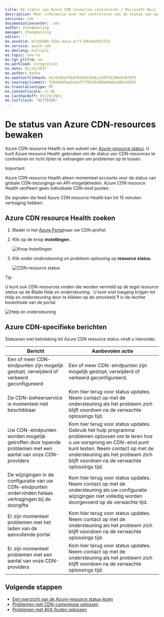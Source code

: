```yaml
---
title: De status van Azure CDN resources controleren | Microsoft Docs
description: Meer informatie over het controleren van de status van uw Azure CDN-resources met behulp van Azure Resource Health.
services: cdn
documentationcenter: .net
author: zhangmanling
manager: zhangmanling
editor: ''
ms.assetid: bf23bd89-35b2-4aca-ac7f-68ee02953f31
ms.service: azure-cdn
ms.devlang: multiple
ms.topic: how-to
ms.tgt_pltfrm: na
ms.workload: integration
ms.date: 01/23/2017
ms.author: mazha
ms.openlocfilehash: 81c92b6ef5bdf89391364bc238f55200eb3679f6
ms.sourcegitcommit: f28ebb95ae9aaaff3f87d8388a09b41e0b3445b5
ms.translationtype: MT
ms.contentlocale: nl-NL
ms.lasthandoff: 03/29/2021
ms.locfileid: "92778165"
---
```

# <a name="monitor-the-health-of-azure-cdn-resources"></a>De status van Azure CDN-resources bewaken
  
Azure CDN resource Health is een subset van [Azure-resource status](../service-health/resource-health-overview.md).  U kunt Azure resource Health gebruiken om de status van CDN-resources te controleren en richt lijnen te ontvangen om problemen op te lossen.

>[!IMPORTANT] 
>Azure CDN resource Health alleen momenteel accounts voor de status van globale CDN-bezorgings-en API-mogelijkheden.  Azure CDN resource Health verifieert geen individuele CDN-eind punten.
>
>De signalen die feed Azure CDN resource Health kan tot 15 minuten vertraging hebben.

## <a name="how-to-find-azure-cdn-resource-health"></a>Azure CDN resource Health zoeken

1. Blader in het [Azure Portal](https://portal.azure.com)naar uw CDN-profiel.

2. Klik op de knop **instellingen** .

    ![Knop Instellingen](./media/cdn-resource-health/cdn-profile-settings.png)

3. Klik onder *ondersteuning en probleem oplossing* op **resource status**.

    ![CDN-resource status](./media/cdn-resource-health/cdn-resource-health3.png)

>[!TIP] 
>U kunt ook CDN-resources vinden die worden vermeld op de tegel *resource status* op de Blade *Help en ondersteuning* .  U kunt snel toegang krijgen tot *Help en ondersteuning* door te klikken op de omcirkeld **?** in de rechter bovenhoek van de portal.
>
> ![Help en ondersteuning](./media/cdn-resource-health/cdn-help-support.png)

## <a name="azure-cdn-specific-messages"></a>Azure CDN-specifieke berichten

Statussen met betrekking tot Azure CDN resource status vindt u hieronder.

|Bericht | Aanbevolen actie |
|---|---|
|Een of meer CDN-eindpunten zijn mogelijk gestopt, verwijderd of verkeerd geconfigureerd | Een of meer CDN-eindpunten zijn mogelijk gestopt, verwijderd of verkeerd geconfigureerd.|
|De CDN-beheerservice is momenteel niet beschikbaar | Kom hier terug voor status updates. Neem contact op met de ondersteuning als het probleem zich blijft voordoen na de verwachte oplossings tijd.|
|Uw CDN-eindpunten worden mogelijk getroffen door lopende problemen met een aantal van onze CDN-providers | Kom hier terug voor status updates. Gebruik het hulp programma problemen oplossen om te leren hoe u uw oorsprong en CDN-eind punt kunt testen. Neem contact op met de ondersteuning als het probleem zich blijft voordoen na de verwachte oplossings tijd. |
|De wijzigingen in de configuratie van uw CDN-eindpunten ondervinden helaas vertragingen bij de doorgifte | Kom hier terug voor status updates. Neem contact op met de ondersteuning als uw configuratie wijzigingen niet volledig worden doorgevoerd op de verwachte tijd.|
|Er zijn momenteel problemen met het laden van de aanvullende portal | Kom hier terug voor status updates. Neem contact op met de ondersteuning als het probleem zich blijft voordoen na de verwachte oplossings tijd.|
Er zijn momenteel problemen met een aantal van onze CDN-providers | Kom hier terug voor status updates. Neem contact op met de ondersteuning als het probleem zich blijft voordoen na de verwachte oplossings tijd. |

## <a name="next-steps"></a>Volgende stappen

- [Een overzicht van de Azure-resource status lezen](../service-health/resource-health-overview.md)
- [Problemen met CDN-compressie oplossen](./cdn-troubleshoot-compression.md)
- [Problemen met 404-fouten oplossen](./cdn-troubleshoot-endpoint.md)